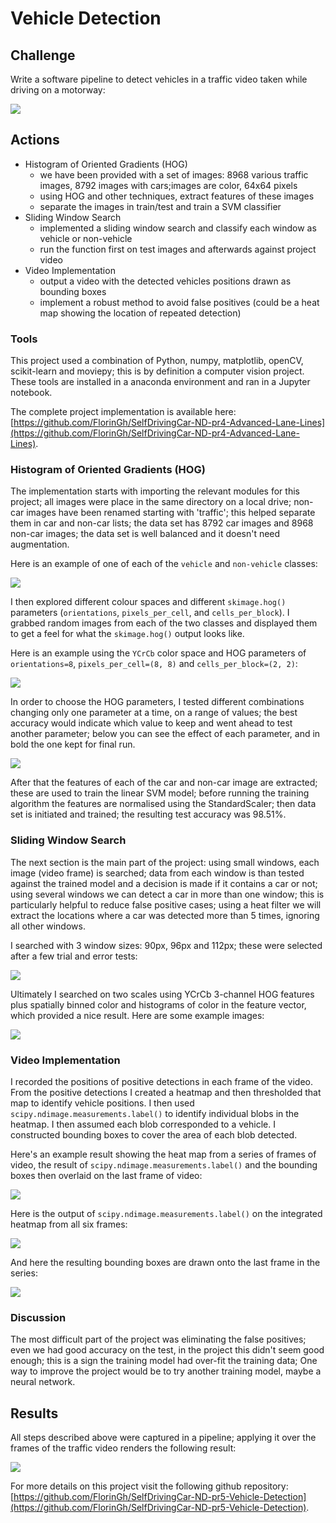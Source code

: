 # Vehicle Detection

## **Challenge**

Write a software pipeline to detect vehicles in a traffic video taken while driving on a motorway:

![](https://github.com/FlorinGh/SelfDrivingCar-ND-pr5-Vehicle-Detection/blob/master/project_video.gif)

## **Actions**

* Histogram of Oriented Gradients \(HOG\)
  * we have been provided with a set of images: 8968 various traffic images, 8792 images with cars;images are color, 64x64 pixels
  * using HOG and other techniques, extract features of these images
  * separate the images in train/test and train a SVM classifier
* Sliding Window Search
  * implemented a sliding window search and classify each window as vehicle or non-vehicle
  * run the function first on test images and afterwards against project video
* Video Implementation
  * output a video with the detected vehicles positions drawn as bounding boxes
  * implement a robust method to avoid false positives \(could be a heat map showing the location of repeated detection\)

### Tools

This project used a combination of Python, numpy, matplotlib, openCV, scikit-learn and moviepy; this is by definition a computer vision project. These tools are installed in a anaconda environment and ran in a Jupyter notebook.

The complete project implementation is available here: [https://github.com/FlorinGh/SelfDrivingCar-ND-pr4-Advanced-Lane-Lines](https://github.com/FlorinGh/SelfDrivingCar-ND-pr4-Advanced-Lane-Lines).

### Histogram of Oriented Gradients \(HOG\)

The implementation starts with importing the relevant modules for this project; all images were place in the same directory on a local drive; non-car images have been renamed starting with 'traffic'; this helped separate them in car and non-car lists; the data set has 8792 car images and 8968 non-car images; the data set is well balanced and it doesn't need augmentation.

Here is an example of one of each of the `vehicle` and `non-vehicle` classes:

![](https://github.com/FlorinGh/SelfDrivingCar-ND-pr5-Vehicle-Detection/blob/master/output_images/car_not_car.png)

I then explored different colour spaces and different `skimage.hog()` parameters \(`orientations`, `pixels_per_cell`, and `cells_per_block`\). I grabbed random images from each of the two classes and displayed them to get a feel for what the `skimage.hog()` output looks like.

Here is an example using the `YCrCb` color space and HOG parameters of `orientations=8`, `pixels_per_cell=(8, 8)` and `cells_per_block=(2, 2)`:

![](https://github.com/FlorinGh/SelfDrivingCar-ND-pr5-Vehicle-Detection/blob/master/output_images/HOG_example.jpg)

In order to choose the HOG parameters, I tested different combinations changing only one parameter at a time, on a range of values; the best accuracy would indicate which value to keep and went ahead to test another parameter; below you can see the effect of each parameter, and in bold the one kept for final run.

![](https://github.com/FlorinGh/SelfDrivingCar-ND-pr5-Vehicle-Detection/blob/master/output_images/parameters_search.png)

After that the features of each of the car and non-car image are extracted; these are used to train the linear SVM model; before running the training algorithm the features are normalised using the StandardScaler; then data set is initiated and trained; the resulting test accuracy was 98.51%.

### Sliding Window Search

The next section is the main part of the project: using small windows, each image \(video frame\) is searched; data from each window is than tested against the trained model and a decision is made if it contains a car or not; using several windows we can detect a car in more than one window; this is particularly helpful to reduce false positive cases; using a heat filter we will extract the locations where a car was detected more than 5 times, ignoring all other windows.

I searched with 3 window sizes: 90px, 96px and 112px; these were selected after a few trial and error tests:

![](https://github.com/FlorinGh/SelfDrivingCar-ND-pr5-Vehicle-Detection/blob/master/output_images/sliding_windows.png)

Ultimately I searched on two scales using YCrCb 3-channel HOG features plus spatially binned color and histograms of color in the feature vector, which provided a nice result. Here are some example images:

![](https://github.com/FlorinGh/SelfDrivingCar-ND-pr5-Vehicle-Detection/blob/master/output_images/sliding_window.jpg)

### Video Implementation

I recorded the positions of positive detections in each frame of the video. From the positive detections I created a heatmap and then thresholded that map to identify vehicle positions. I then used `scipy.ndimage.measurements.label()` to identify individual blobs in the heatmap. I then assumed each blob corresponded to a vehicle. I constructed bounding boxes to cover the area of each blob detected.

Here's an example result showing the heat map from a series of frames of video, the result of `scipy.ndimage.measurements.label()` and the bounding boxes then overlaid on the last frame of video:

![](https://github.com/FlorinGh/SelfDrivingCar-ND-pr5-Vehicle-Detection/blob/master/output_images/bboxes_and_heat.png)

Here is the output of `scipy.ndimage.measurements.label()` on the integrated heatmap from all six frames:

![](https://github.com/FlorinGh/SelfDrivingCar-ND-pr5-Vehicle-Detection/blob/master/output_images/labels_map.png)

And here the resulting bounding boxes are drawn onto the last frame in the series:

![](https://github.com/FlorinGh/SelfDrivingCar-ND-pr5-Vehicle-Detection/blob/master/output_images/output_bboxes.png)

### Discussion

The most difficult part of the project was eliminating the false positives; even we had good accuracy on the test, in the project this didn't seem good enough; this is a sign the training model had over-fit the training data; One way to improve the project would be to try another training model, maybe a neural network.

## **Results**

All steps described above were captured in a pipeline; applying it over the frames of the traffic video renders the following result:

![](https://github.com/FlorinGh/SelfDrivingCar-ND-pr5-Vehicle-Detection/blob/master/project_video_output.gif)

For more details on this project visit the following github repository: [https://github.com/FlorinGh/SelfDrivingCar-ND-pr5-Vehicle-Detection](https://github.com/FlorinGh/SelfDrivingCar-ND-pr5-Vehicle-Detection).

